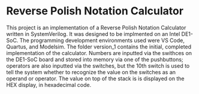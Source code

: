 <h1>Reverse Polish Notation Calculator</h1>

This project is an implementation of a Reverse Polish Notation Calculator written in SystemVerilog. It was designed to be implmented on an Intel DE1-SoC. The programming development environments used were VS Code, Quartus, and Modelsim.
The folder version_1 contains the initial, completed implementation of the calculator. Numbers are inputted via the swithces on the DE1-SoC board and stored into memory via one of the pushbuttons; operators are also inputted via the switches, but the 10th switch is used to tell the system whether to recognize the value on the switches as an operand or operator. The value on top of the stack is is displayed on the HEX display, in hexadecimal code. 
